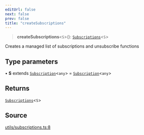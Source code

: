 ```yaml
---
editUrl: false
next: false
prev: false
title: "createSubscriptions"
---
```


> **createSubscriptions**\<`S`\>(): [`Subscriptions`](../type-aliases/Subscriptions.md)\<`S`\>

Creates a managed list of subscriptions and unsubscribe functions

## Type parameters

• **S** extends [`Subscription`](../type-aliases/Subscription.md)\<`any`\> = [`Subscription`](../type-aliases/Subscription.md)\<`any`\>

## Returns

[`Subscriptions`](../type-aliases/Subscriptions.md)\<`S`\>

## Source

[utils/subscriptions.ts:8](https://github.com/nodenogg-in/alpha-p2p/blob/aa60360/packages/statekit/src/utils/subscriptions.ts#L8)
